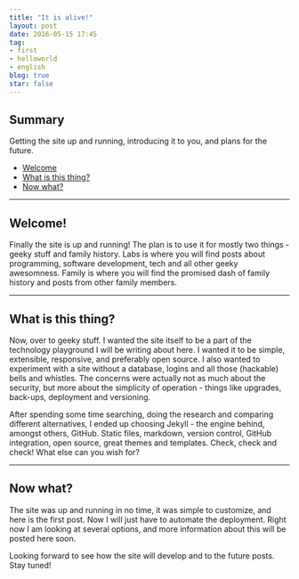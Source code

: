 ```yaml
---
title: "It is alive!"
layout: post
date: 2016-05-15 17:45
tag:
- first
- helloworld
- english
blog: true
star: false
---
```


## Summary

Getting the site up and running, introducing it to you, and plans for the future.

- [Welcome](#welcome)
- [What is this thing?](#what-is-this-thing)
- [Now what?](#now-what)

---

## Welcome!

Finally the site is up and running! The plan is to use it for mostly two things - geeky stuff and family history. Labs is where you will find posts about programming, software development, tech and all other geeky awesomness. Family is where you will find the promised dash of family history and posts from other family members.

---

## What is this thing?

Now, over to geeky stuff. I wanted the site itself to be a part of the technology playground I will be writing about here. I wanted it to be simple, extensible, responsive, and preferably open source. I also wanted to experiment with a site without a database, logins and all those (hackable) bells and whistles. The concerns were actually not as much about the security, but more about the simplicity of operation - things like upgrades, back-ups, deployment and versioning.

After spending some time searching, doing the research and comparing different alternatives, I ended up choosing Jekyll - the engine behind, amongst others, GitHub. Static files, markdown, version control, GitHub integration, open source, great themes and templates. Check, check and check! What else can you wish for?

---

## Now what?

The site was up and running in no time, it was simple to customize, and here is the first post. Now I will just have to automate the deployment. Right now I am looking at several options, and more information about this will be posted here soon.

Looking forward to see how the site will develop and to the future posts. Stay tuned!